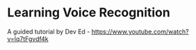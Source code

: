 # Learning Voice Recognition

A guided tutorial by Dev Ed
- https://www.youtube.com/watch?v=lq7tFgvdf4k
